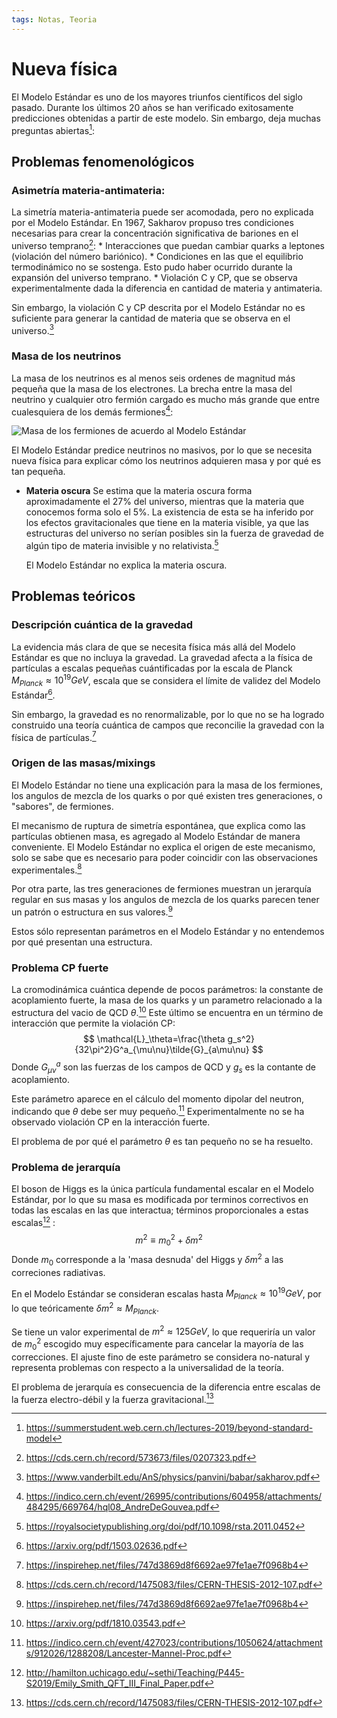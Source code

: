 ```yaml
---
tags: Notas, Teoria
---
```


Nueva física
===

El Modelo Estándar es uno de los mayores triunfos científicos del siglo pasado. Durante los últimos 20 años se han verificado exitosamente predicciones obtenidas a partir de este modelo. Sin embargo, deja muchas preguntas abiertas[^general]:

[^general]: https://summerstudent.web.cern.ch/lectures-2019/beyond-standard-model

## Problemas fenomenológicos
### Asimetría materia-antimateria: 
La simetría materia-antimateria puede ser acomodada, pero no explicada por el Modelo Estándar. En 1967, Sakharov propuso tres condiciones necesarias para crear la concentración significativa de bariones en el universo temprano[^sakharov]:
    *    Interacciones que puedan cambiar quarks a leptones (violación del número bariónico).
    *    Condiciones en las que el equilibrio termodinámico no se sostenga. Esto pudo haber ocurrido durante la expansión del universo temprano.
    *    Violación C y CP, que se observa experimentalmente dada la diferencia en cantidad de materia y antimateria.  
    
  Sin embargo, la violación C y CP descrita por el Modelo Estándar no es suficiente para generar la cantidad de materia que se observa en el universo.[^cp]
  
[^sakharov]: https://cds.cern.ch/record/573673/files/0207323.pdf
[^cp]: https://www.vanderbilt.edu/AnS/physics/panvini/babar/sakharov.pdf

### Masa de los neutrinos
La masa de los neutrinos es al menos seis ordenes de magnitud más pequeña que la masa de los electrones. La brecha entre la masa del neutrino y cualquier otro fermión cargado es mucho más grande que entre cualesquiera de los demás fermiones[^neutrinos]:

![Masa de los fermiones de acuerdo al Modelo Estándar](https://i.imgur.com/hpNwRoy.png)

  El Modelo Estándar predice neutrinos no masivos, por lo que se necesita nueva física para explicar cómo los neutrinos adquieren masa y por qué es tan pequeña.

[^neutrinos]: https://indico.cern.ch/event/26995/contributions/604958/attachments/484295/669764/hql08_AndreDeGouvea.pdf

- **Materia oscura**
Se estima que la materia oscura forma aproximadamente el 27% del universo, mientras que la materia que conocemos forma solo el 5%. La existencia de esta se ha inferido por los efectos gravitacionales que tiene en la materia visible, ya que las estructuras del universo no serían posibles sin la fuerza de gravedad de algún tipo de materia invisible y no relativista.[^darkm]

  El Modelo Estándar no explica la materia oscura.

[^darkm]: https://royalsocietypublishing.org/doi/pdf/10.1098/rsta.2011.0452
## Problemas teóricos
### Descripción cuántica de la gravedad
La evidencia más clara de que se necesita física más allá del Modelo Estándar es que no incluya la gravedad. La gravedad afecta a la física de partículas a escalas pequeñas cuántificadas por la escala de Planck $M_{Planck}\approx10^{19}GeV$, escala que se considera el límite de validez del Modelo Estándar[^scales]. 

  Sin embargo, la gravedad es no renormalizable, por lo que no se ha logrado construido una teoría cuántica de campos que reconcilie la gravedad con la física de partículas.[^gravedad]

[^gravedad]: https://inspirehep.net/files/747d3869d8f6692ae97fe1ae7f0968b4
[^scales]: https://arxiv.org/pdf/1503.02636.pdf

### Origen de las masas/mixings
El Modelo Estándar no tiene una explicación para la masa de los fermiones, los angulos de mezcla de los quarks o por qué existen tres generaciones, o "sabores", de fermiones.

  El mecanismo de ruptura de simetría espontánea, que explica como las partículas obtienen masa, es agregado al Modelo Estándar de manera conveniente. El Modelo Estándar no explica el origen de este mecanismo, solo se sabe que es necesario para poder coincidir con las observaciones experimentales.[^masas]

  Por otra parte, las tres generaciones de fermiones muestran un jerarquía regular en sus masas y los angulos de mezcla de los quarks parecen tener un patrón o estructura en sus valores.[^flavors]

  Estos sólo representan parámetros en el Modelo Estándar y no entendemos por qué presentan una estructura.


[^masas]: https://cds.cern.ch/record/1475083/files/CERN-THESIS-2012-107.pdf
[^flavors]: https://inspirehep.net/files/747d3869d8f6692ae97fe1ae7f0968b4


### Problema CP fuerte
La cromodinámica cuántica depende de pocos parámetros: la constante de acoplamiento fuerte, la masa de los quarks y un parametro relacionado a la estructura del vacio de QCD $\theta$.[^qcd] Este último se encuentra en un término de interacción que permite la violación CP: 
 $$
 \mathcal{L}_\theta=\frac{\theta g_s^2}{32\pi^2}G^a_{\mu\nu}\tilde{G}_{a\mu\nu}
 $$
   Donde $G^{a}_{\mu\nu}$ son las fuerzas de los campos de QCD y $g_s$ es la contante de acoplamiento.
  
   Este parámetro aparece en el cálculo del momento dipolar del neutron, indicando que $\theta$ debe ser muy pequeño.[^cpfuerte] Experimentalmente no se ha observado violación CP en la interacción fuerte.
 
   El problema de por qué el parámetro $\theta$ es tan pequeño no se ha resuelto.

[^qcd]: https://arxiv.org/pdf/1810.03543.pdf
[^cpfuerte]: https://indico.cern.ch/event/427023/contributions/1050624/attachments/912026/1288208/Lancester-Mannel-Proc.pdf

### Problema de jerarquía
El boson de Higgs es la única partícula fundamental escalar en el Modelo Estándar, por lo que su masa es modificada por terminos correctivos en todas las escalas en las que interactua; términos proporcionales a estas escalas[^correccion] :
 $$
m^2\equiv m_0^2+\delta m^2
 $$
  Donde $m_0$ corresponde a la 'masa desnuda' del Higgs y $\delta m^2$ a las correciones radiativas.
  
  En el Modelo Estándar se consideran escalas hasta $M_{Planck}\approx10^{19}GeV$, por lo que teóricamente $\delta m^2\approx M_{Planck}$.
 
  Se tiene un valor experimental de $m^2\approx125GeV$, lo que requeriría un valor de $m_0^2$ escogido muy específicamente para cancelar la mayoría de las correcciones. El ajuste fino de este parámetro se considera no-natural y representa problemas con respecto a la universalidad de la teoría.
  
  El problema de jerarquía es consecuencia de la diferencia entre escalas de la fuerza electro-débil y la fuerza gravitacional.[^jerarquia]


[^correccion]: http://hamilton.uchicago.edu/~sethi/Teaching/P445-S2019/Emily_Smith_QFT_III_Final_Paper.pdf
[^jerarquia]: https://cds.cern.ch/record/1475083/files/CERN-THESIS-2012-107.pdf
